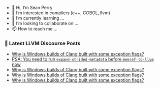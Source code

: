 - 👋 Hi, I’m Sean Perry
- 👀 I’m interested in compilers (c++, COBOL, llvm)
- 🌱 I’m currently learning ...
- 💞️ I’m looking to collaborate on ...
- 📫 How to reach me ...

<!---
s66perry/s66perry is a ✨ special ✨ repository because its `README.md` (this file) appears on your GitHub profile.
You can click the Preview link to take a look at your changes.
--->
### 📕 Latest LLVM Discourse Posts

<!-- DISCOURSE-LLVM:START -->
- [Why is Windows builds of Clang built with some exception flags?](https://discourse.llvm.org/t/why-is-windows-builds-of-clang-built-with-some-exception-flags/67908#post_10)
- [PSA: You need to run `expand-strided-metadata` before `memref-to-llvm` now](https://discourse.llvm.org/t/psa-you-need-to-run-expand-strided-metadata-before-memref-to-llvm-now/66956#post_19)
- [Why is Windows builds of Clang built with some exception flags?](https://discourse.llvm.org/t/why-is-windows-builds-of-clang-built-with-some-exception-flags/67908#post_9)
- [Why is Windows builds of Clang built with some exception flags?](https://discourse.llvm.org/t/why-is-windows-builds-of-clang-built-with-some-exception-flags/67908#post_8)
- [Why is Windows builds of Clang built with some exception flags?](https://discourse.llvm.org/t/why-is-windows-builds-of-clang-built-with-some-exception-flags/67908#post_7)
<!-- DISCOURSE-LLVM:END -->
